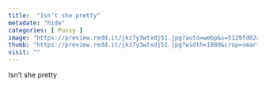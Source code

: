 ```yaml
---
title:  "Isn’t she pretty"
metadate: "hide"
categories: [ Pussy ]
image: "https://preview.redd.it/jkz7y3wtxdj51.jpg?auto=webp&s=5129fd02a7dd298d64b419887e90b08ff2651fd3"
thumb: "https://preview.redd.it/jkz7y3wtxdj51.jpg?width=1080&crop=smart&auto=webp&s=80a10248b9b3e5caf4407fa3cce11562c1ce76ab"
visit: ""
---
```

Isn’t she pretty
